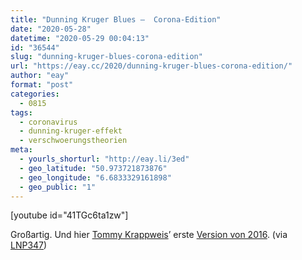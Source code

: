 ```yaml
---
title: "Dunning Kruger Blues –  Corona-Edition"
date: "2020-05-28"
datetime: "2020-05-29 00:04:13"
id: "36544"
slug: "dunning-kruger-blues-corona-edition"
url: "https://eay.cc/2020/dunning-kruger-blues-corona-edition/"
author: "eay"
format: "post"
categories:
  - 0815
tags:
  - coronavirus
  - dunning-kruger-effekt
  - verschwoerungstheorien
meta:
  - yourls_shorturl: "http://eay.li/3ed"
  - geo_latitude: "50.973721873876"
  - geo_longitude: "6.6833329161898"
  - geo_public: "1"
---
```


\[youtube id="41TGc6ta1zw"\]

Großartig. Und hier [Tommy Krappweis](https://de.wikipedia.org/wiki/Tommy_Krappweis)’ erste [Version von 2016](https://youtu.be/DrG2c0_EyDE). (via [LNP347](https://logbuch-netzpolitik.de/lnp347-pralinen-zum-geburtstag))
